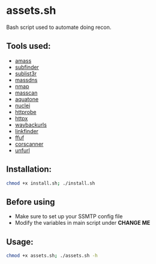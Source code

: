 # assets.sh
Bash script used to automate doing recon.

## Tools used:
- [amass](https://github.com/OWASP/Amass)
- [subfinder](https://github.com/projectdiscovery/subfinder)
- [sublist3r](https://github.com/aboul3la/Sublist3r)
- [massdns](https://github.com/blechschmidt/massdns/tree/v0.2)
- [nmap](https://nmap.org/)
- [masscan](https://github.com/robertdavidgraham/masscan)
- [aquatone](https://github.com/michenriksen/aquatone)
- [nuclei](https://github.com/projectdiscovery/nuclei)
- [httprobe](https://github.com/tomnomnom/httprobe)
- [httpx](https://github.com/projectdiscovery/httpx)
- [waybackurls](https://github.com/tomnomnom/waybackurls)
- [linkfinder](https://github.com/GerbenJavado/LinkFinder)
- [ffuf](https://github.com/ffuf/ffuf)
- [corscanner](https://github.com/chenjj/CORScanner)
- [unfurl](https://github.com/tomnomnom/unfurl)

## Installation:
```bash
chmod +x install.sh; ./install.sh
```
## Before using 
* Make sure to set up your SSMTP config file
* Modify the variables in main script under **CHANGE ME**

## Usage:
```bash
chmod +x assets.sh; ./assets.sh -h
```
